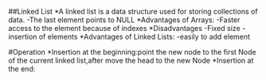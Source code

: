##Linked List
  *A linked list is a data structure used for storing collections of data.
    -The last element points to NULL
  *Advantages of Arrays:
    -Faster access to the element because of indexes
  *Disadvantages
    -Fixed size
    -insertion of elements
  *Advantages of Linked Lists:
    -easily to add element
    
 #Operation
  *Insertion at the beginning:point the new node to the first Node of the current linked list,after move the head to the new Node
  *Insertion at the end: